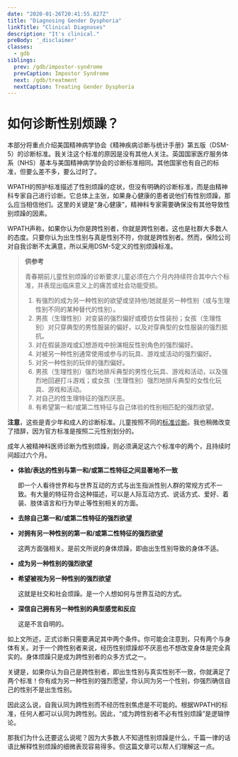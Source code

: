 ```yaml
---
date: "2020-01-26T20:41:55.827Z"
title: "Diagnosing Gender Dysphoria"
linkTitle: "Clinical Diagnoses"
description: "It's clinical."
preBody: '_disclaimer'
classes:
  - gdb
siblings:
  prev: /gdb/impostor-syndrome
  prevCaption: Impostor Syndrome
  next: /gdb/treatment
  nextCaption: Treating Gender Dysphoria
---
```


# 如何诊断性别烦躁？

本部分将重点介绍美国精神病学协会《精神疾病诊断与统计手册》第五版（DSM-5）的诊断标准。我关注这个标准的原因是没有其他人关注。英国国家医疗服务体系（NHS）基本与美国精神病学协会的诊断标准相同。其他国家也有自己的标准，但要么差不多，要么过时了。

WPATH的照护标准描述了性别烦躁的症状，但没有明确的诊断标准，而是由精神科专家自己进行诊断。它总体上主张，如果身心健康的患者说他们有性别烦躁，那么应当相信他们。这里的关键是“身心健康”，精神科专家需要确保没有其他导致性别烦躁的因素。

WPATH声称，如果你认为你是跨性别者，你就是跨性别者。这也是社群大多数人的态度。只要你认为出生性别与真是性别不符，你就是跨性别者。然而，保险公司对自我诊断不太满意，所以采用DSM-5定义的性别烦躁标准。

> **供参考**
>
> 青春期前儿童性别烦躁的诊断要求儿童必须在六个月内持续符合其中六个标准，并表现出临床意义上的痛苦或社会功能受损。
>
> 1. 有强烈的成为另一种性别的欲望或坚持他/她就是另一种性别（或与生理性别不同的某种替代的性别）。
> 2. 男孩（生理性别）对变装的强烈偏好或模仿女性装扮；女孩（生理性别）对只穿典型的男性服装的偏好，以及对穿典型的女性服装的强烈抵抗。
> 3. 对在假装游戏或幻想游戏中扮演相反性别角色的强烈偏好。
> 4. 对被另一种性别通常使用或参与的玩具、游戏或活动的强烈偏好。
> 5. 对另一种性别的玩伴的强烈偏好。
> 6. 男孩（生理性别）强烈地排斥典型的男性化玩具、游戏和活动，以及强烈地回避打斗游戏；或女孩（生理性别）强烈地排斥典型的女性化玩具、游戏和活动。
> 7. 对自己的性生理特征的强烈厌恶。
> 8. 有希望第一和/或第二性特征与自己体验的性别相匹配的强烈欲望。

**注意**，这些是青少年和成人的诊断标准。儿童按照不同的[标准诊断](https://www.psychiatry.org/patients-families/gender-dysphoria/what-is-gender-dysphoria)。我也稍微改变了措辞，因为官方标准是按照二元性别划分的。

成年人被精神科医师诊断为性别烦躁，则必须满足这六个标准中的两个，且持续时间超过六个月。

- **体验/表达的性别与第一和/或第二性特征之间显著地不一致**

  即一个人看待世界和与世界互动的方式与出生指派性别人群的常规方式不一致。有大量的特征符合这种描述，可以是人际互动方式、说话方式、爱好、着装、肢体语言和行为举止等性别相关的方面。

- **去除自己第一和/或第二性特征的强烈欲望**

- **对拥有另一种性别的第一和/或第二性特征的强烈欲望**

  这两方面强相关。是前文所说的身体烦躁，即由出生性别导致的身体不适。

- **成为另一种性别的强烈欲望**

- **希望被视为另一种性别的强烈欲望**

  这就是社交和社会烦躁。是一个人想如何与世界互动的方式。

- **深信自己拥有另一种性别的典型感觉和反应**

  这是不言自明的。

如上文所述，正式诊断只需要满足其中两个条件。你可能会注意到，只有两个与身体有关。对于一个跨性别者来说，经历性别烦躁却不厌恶也不想改变身体是完全真实的。身体烦躁只是成为跨性别者的众多方式之一。

关键是，如果你认为自己是跨性别者，即出生性别与真实性别不一致，你就满足了两个标准！你有成为另一种性别的强烈愿望，你认同为另一个性别，你强烈确信自己的性别不是出生性别。

因此这么说，自我认同为跨性别而不经历性别焦虑是不可能的。根据WPATH的标准，任何人都可以认同为跨性别。因此，“成为跨性别者不必有性别烦躁”是逻辑悖论。

那我们为什么还要这么说呢？因为大多数人不知道性别烦躁是什么，千篇一律的话语比解释性别烦躁的细微表现容易得多。但这篇文章可以帮人们理解这一点。
